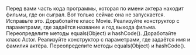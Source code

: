 Перед вами часть кода программы, которая по имени актера находит фильмы, где он сыграл. Вот только сейчас она не запускается. Исправьте это.
Доработайте класс Movie. Реализуйте конструктор с параметрами, где задаётся название и год выхода фильма. Переопределите методы equals(Object) и hashCode().
Доработайте класс Actor. Реализуйте конструктор с параметрами, где задаётся имя и фамилия актёра. Переопределите методы equals(Object) и hashCode().
